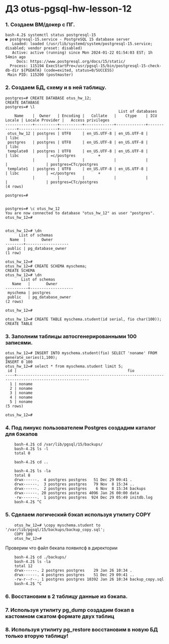 # ДЗ otus-pgsql-hw-lesson-12

### 1.  Создаем ВМ/докер c ПГ.

    bash-4.2$ systemctl status postgresql-15
    ● postgresql-15.service - PostgreSQL 15 database server
       Loaded: loaded (/usr/lib/systemd/system/postgresql-15.service; disabled; vendor preset: disabled)
       Active: active (running) since Mon 2024-01-22 01:54:03 EST; 1h 54min ago
         Docs: https://www.postgresql.org/docs/15/static/
      Process: 115194 ExecStartPre=/usr/pgsql-15/bin/postgresql-15-check-db-dir ${PGDATA} (code=exited, status=0/SUCCESS)
     Main PID: 115200 (postmaster)

### 2.  Создаем БД, схему и в ней таблицу.

    postgres=# CREATE DATABASE otus_hw_12;
    CREATE DATABASE
    postgres=# \l
                                                      List of databases
        Name    |  Owner   | Encoding |   Collate   |    Ctype    | ICU Locale | Locale Provider |   Access privileges
    ------------+----------+----------+-------------+-------------+------------+-----------------+-----------------------
     otus_hw_12 | postgres | UTF8     | en_US.UTF-8 | en_US.UTF-8 |            | libc            |
     postgres   | postgres | UTF8     | en_US.UTF-8 | en_US.UTF-8 |            | libc            |
     template0  | postgres | UTF8     | en_US.UTF-8 | en_US.UTF-8 |            | libc            | =c/postgres          +
                |          |          |             |             |            |                 | postgres=CTc/postgres
     template1  | postgres | UTF8     | en_US.UTF-8 | en_US.UTF-8 |            | libc            | =c/postgres          +
                |          |          |             |             |            |                 | postgres=CTc/postgres
    (4 rows)
    
    postgres=#


    postgres=# \c otus_hw_12
    You are now connected to database "otus_hw_12" as user "postgres".
    otus_hw_12=#


    otus_hw_12=# \dn
          List of schemas
      Name  |       Owner
    --------+-------------------
     public | pg_database_owner
    (1 row)
    
    otus_hw_12=#
    otus_hw_12=# CREATE SCHEMA myschema;
    CREATE SCHEMA
    otus_hw_12=# \dn
           List of schemas
       Name   |       Owner
    ----------+-------------------
     myschema | postgres
     public   | pg_database_owner
    (2 rows)
    
    otus_hw_12=#

    otus_hw_12=# CREATE TABLE myschema.student(id serial, fio char(100));
    CREATE TABLE


### 3.  Заполним таблицы автосгенерированными 100 записями.

    otus_hw_12=# INSERT INTO myschema.student(fio) SELECT 'noname' FROM generate_series(1,100);
    INSERT 0 100
    otus_hw_12=# select * from myschema.student limit 5;
     id |                                                 fio
    ----+------------------------------------------------------------------------------------------------------
      1 | noname
      2 | noname
      3 | noname
      4 | noname
      5 | noname
    (5 rows)
    
    otus_hw_12=#


### 4.  Под линукс пользователем Postgres создадим каталог для бэкапов

        bash-4.2$ cd /var/lib/pgsql/15/backups/
        bash-4.2$ ls -l
        total 0
        
        bash-4.2$ cd ..
        
        bash-4.2$ ls -la
        total 8
        drwx------.  4 postgres postgres   51 Dec 29 09:41 .
        drwx------.  3 postgres postgres   79 Nov  8 15:34 ..
        drwx------.  2 postgres postgres    6 Nov  8 15:34 backups
        drwx------. 20 postgres postgres 4096 Jan 26 00:00 data
        -rw-------.  1 postgres postgres  924 Dec 29 05:49 initdb.log
        bash-4.2$ ^C


### 5.  Сделаем логический бэкап используя утилиту COPY

        otus_hw_12=# \copy myschema.student to '/var/lib/pgsql/15/backups/backup_copy.sql';
        COPY 100
        otus_hw_12=# 

Проверим что файл бекапа появилсф в директории

        bash-4.2$ cd ./backups/
        bash-4.2$ ls -la
        total 12
        drwx------. 2 postgres postgres    29 Jan 26 10:34 .
        drwx------. 4 postgres postgres    51 Dec 29 09:41 ..
        -rw-r--r--. 1 postgres postgres 10392 Jan 26 10:34 backup_copy.sql
        bash-4.2$ ^C


### 6.  Восстановим в 2 таблицу данные из бэкапа.


### 7.  Используя утилиту pg_dump создадим бэкап в кастомном сжатом формате двух таблиц


### 8.  Используя утилиту pg_restore восстановим в новую БД только вторую таблицу!

